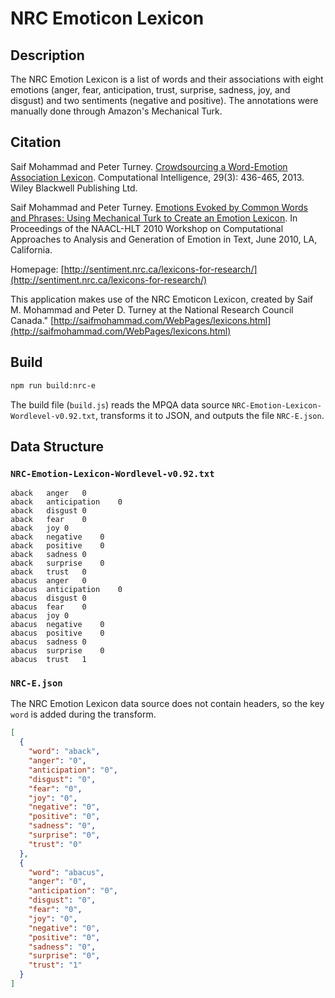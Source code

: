 # NRC Emoticon Lexicon

## Description
The NRC Emotion Lexicon is a list of words and their associations with eight emotions (anger, fear, anticipation, trust, surprise, sadness, joy, and disgust) and two sentiments (negative and positive). The annotations were manually done through Amazon's Mechanical Turk.

## Citation
Saif Mohammad and Peter Turney. [Crowdsourcing a Word-Emotion Association Lexicon](https://arxiv.org/abs/1308.6297). Computational Intelligence, 29(3): 436-465, 2013. Wiley Blackwell Publishing Ltd.

Saif Mohammad and Peter Turney. [Emotions Evoked by Common Words and Phrases: Using Mechanical Turk to Create an Emotion Lexicon](https://dl.acm.org/citation.cfm?id=1860635). In Proceedings of the NAACL-HLT 2010 Workshop on Computational Approaches to Analysis and Generation of Emotion in Text, June 2010, LA, California.

Homepage: [http://sentiment.nrc.ca/lexicons-for-research/](http://sentiment.nrc.ca/lexicons-for-research/)

This application makes use of the NRC Emoticon Lexicon, created by Saif M. Mohammad and Peter D. Turney at the National Research Council Canada." [http://saifmohammad.com/WebPages/lexicons.html](http://saifmohammad.com/WebPages/lexicons.html)

## Build
```bash
npm run build:nrc-e
```

The build file (`build.js`) reads the MPQA data source `NRC-Emotion-Lexicon-Wordlevel-v0.92.txt`, transforms it to JSON, and outputs the file `NRC-E.json`.

## Data Structure
### `NRC-Emotion-Lexicon-Wordlevel-v0.92.txt`
```
aback	anger	0
aback	anticipation	0
aback	disgust	0
aback	fear	0
aback	joy	0
aback	negative	0
aback	positive	0
aback	sadness	0
aback	surprise	0
aback	trust	0
abacus	anger	0
abacus	anticipation	0
abacus	disgust	0
abacus	fear	0
abacus	joy	0
abacus	negative	0
abacus	positive	0
abacus	sadness	0
abacus	surprise	0
abacus	trust	1
```

### `NRC-E.json`
The NRC Emotion Lexicon data source does not contain headers, so the key `word` is added during the transform.
```json
[
  {
    "word": "aback",
    "anger": "0",
    "anticipation": "0",
    "disgust": "0",
    "fear": "0",
    "joy": "0",
    "negative": "0",
    "positive": "0",
    "sadness": "0",
    "surprise": "0",
    "trust": "0"
  },
  {
    "word": "abacus",
    "anger": "0",
    "anticipation": "0",
    "disgust": "0",
    "fear": "0",
    "joy": "0",
    "negative": "0",
    "positive": "0",
    "sadness": "0",
    "surprise": "0",
    "trust": "1"
  }
]
```
